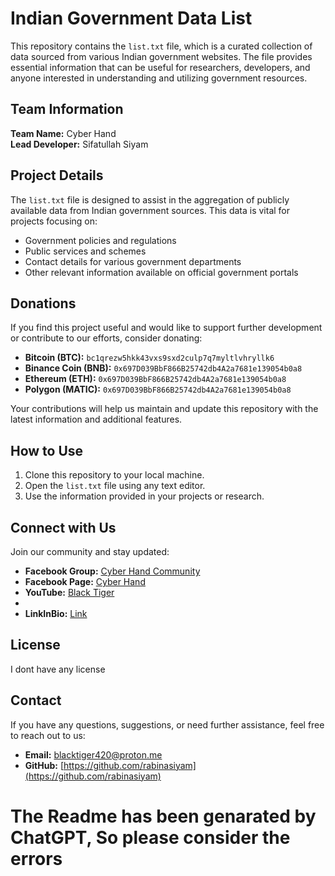 # Indian Government Data List

This repository contains the `list.txt` file, which is a curated collection of data sourced from various Indian government websites. The file provides essential information that can be useful for researchers, developers, and anyone interested in understanding and utilizing government resources.

## Team Information

**Team Name:** Cyber Hand  
**Lead Developer:** Sifatullah Siyam

## Project Details

The `list.txt` file is designed to assist in the aggregation of publicly available data from Indian government sources. This data is vital for projects focusing on:

- Government policies and regulations
- Public services and schemes
- Contact details for various government departments
- Other relevant information available on official government portals

## Donations

If you find this project useful and would like to support further development or contribute to our efforts, consider donating:

- **Bitcoin (BTC):** `bc1qrezw5hkk43vxs9sxd2culp7q7myltlvhryllk6`
- **Binance Coin (BNB):** `0x697D039BbF866B25742db4A2a7681e139054b0a8`
- **Ethereum (ETH):** `0x697D039BbF866B25742db4A2a7681e139054b0a8`
- **Polygon (MATIC):** `0x697D039BbF866B25742db4A2a7681e139054b0a8`

Your contributions will help us maintain and update this repository with the latest information and additional features.

## How to Use

1. Clone this repository to your local machine.
2. Open the `list.txt` file using any text editor.
3. Use the information provided in your projects or research.

## Connect with Us

Join our community and stay updated:

- **Facebook Group:** [Cyber Hand Community](https://web.facebook.com/groups/252429179737489)
- **Facebook Page:** [Cyber Hand](https://web.facebook.com/bdhaker.124)
- **YouTube:** [Black Tiger](https://m.youtube.com/@blacktiger420)
- 
- **LinkInBio:** [Link](https://tinyurl.com/blacktiger420)
  
## License

I dont have any license 

## Contact

If you have any questions, suggestions, or need further assistance, feel free to reach out to us:

- **Email:** blacktiger420@proton.me
- **GitHub:** [https://github.com/rabinasiyam](https://github.com/rabinasiyam)


# The Readme has been genarated by ChatGPT, So please consider the errors 
